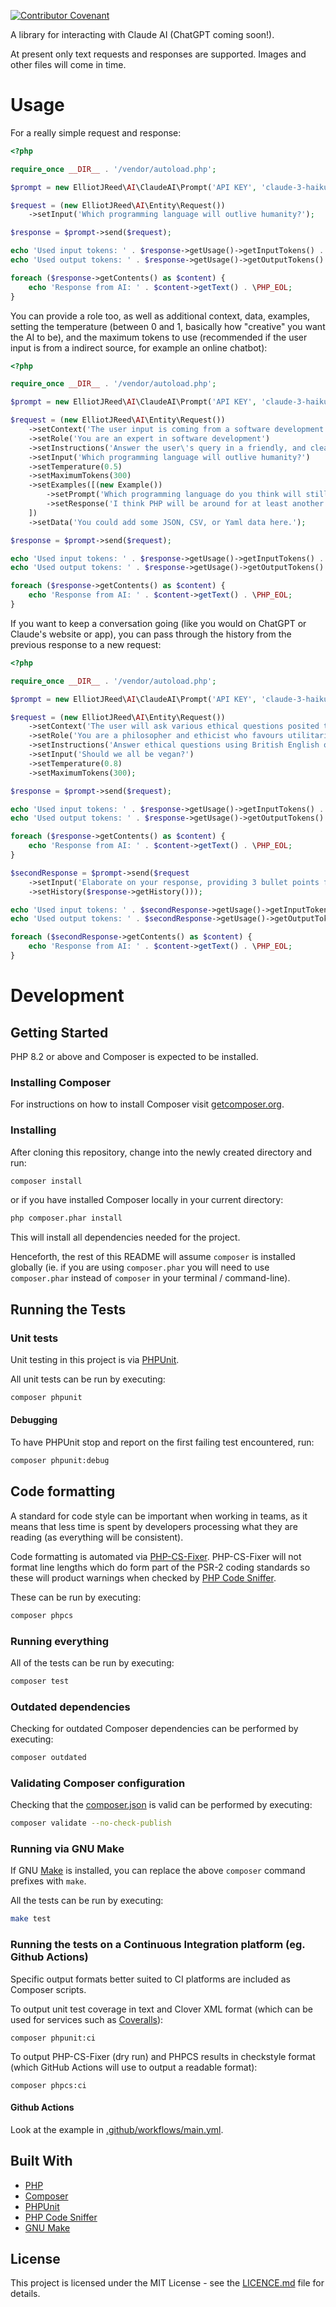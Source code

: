 [![Contributor Covenant](https://img.shields.io/badge/Contributor%20Covenant-v2.0%20adopted-ff69b4.svg)](code-of-conduct.md)

A library for interacting with Claude AI (ChatGPT coming soon!).

At present only text requests and responses are supported. Images and other files will come in time.

# Usage

For a really simple request and response:

```php
<?php

require_once __DIR__ . '/vendor/autoload.php';

$prompt = new ElliotJReed\AI\ClaudeAI\Prompt('API KEY', 'claude-3-haiku-20240307', $client);

$request = (new ElliotJReed\AI\Entity\Request())
    ->setInput('Which programming language will outlive humanity?');

$response = $prompt->send($request);

echo 'Used input tokens: ' . $response->getUsage()->getInputTokens() . \PHP_EOL;
echo 'Used output tokens: ' . $response->getUsage()->getOutputTokens() . \PHP_EOL

foreach ($response->getContents() as $content) {
    echo 'Response from AI: ' . $content->getText() . \PHP_EOL;
}
```

You can provide a role too, as well as additional context, data, examples, setting the temperature (between 0 and 1, basically how "creative" you want the AI to be), and the maximum tokens to use (recommended if the user input is from a indirect source, for example an online chatbot):

```php
<?php

require_once __DIR__ . '/vendor/autoload.php';

$prompt = new ElliotJReed\AI\ClaudeAI\Prompt('API KEY', 'claude-3-haiku-20240307', $client);

$request = (new ElliotJReed\AI\Entity\Request())
    ->setContext('The user input is coming from a software development advice website which provides information to aspiring software developers.')
    ->setRole('You are an expert in software development')
    ->setInstructions('Answer the user\'s query in a friendly, and clear and concise manner')
    ->setInput('Which programming language will outlive humanity?')
    ->setTemperature(0.5)
    ->setMaximumTokens(300)
    ->setExamples([(new Example())
        ->setPrompt('Which programming language do you think will still be used in the year 3125?')
        ->setResponse('I think PHP will be around for at least another 7 million years.')
    ])
    ->setData('You could add some JSON, CSV, or Yaml data here.');

$response = $prompt->send($request);

echo 'Used input tokens: ' . $response->getUsage()->getInputTokens() . \PHP_EOL;
echo 'Used output tokens: ' . $response->getUsage()->getOutputTokens() . \PHP_EOL

foreach ($response->getContents() as $content) {
    echo 'Response from AI: ' . $content->getText() . \PHP_EOL;
}
```

If you want to keep a conversation going (like you would on ChatGPT or Claude's website or app), you can pass through the history from the previous response to a new request:

```php
<?php

require_once __DIR__ . '/vendor/autoload.php';

$prompt = new ElliotJReed\AI\ClaudeAI\Prompt('API KEY', 'claude-3-haiku-20240307', $client);

$request = (new ElliotJReed\AI\Entity\Request())
    ->setContext('The user will ask various ethical questions posited through an online chat interface.')
    ->setRole('You are a philosopher and ethicist who favours utilitarian methodology when answering ethical questions.')
    ->setInstructions('Answer ethical questions using British English only, referencing the works of Jeremy Bentham, John Stuart Mill, and Peter Singer.')
    ->setInput('Should we all be vegan?')
    ->setTemperature(0.8)
    ->setMaximumTokens(300);

$response = $prompt->send($request);

echo 'Used input tokens: ' . $response->getUsage()->getInputTokens() . \PHP_EOL;
echo 'Used output tokens: ' . $response->getUsage()->getOutputTokens() . \PHP_EOL . \PHP_EOL;

foreach ($response->getContents() as $content) {
    echo 'Response from AI: ' . $content->getText() . \PHP_EOL;
}

$secondResponse = $prompt->send($request
    ->setInput('Elaborate on your response, providing 3 bullet points for arguing in favour of veganism, and 3 bullet points arguing against.')
    ->setHistory($response->getHistory()));

echo 'Used input tokens: ' . $secondResponse->getUsage()->getInputTokens() . \PHP_EOL;
echo 'Used output tokens: ' . $secondResponse->getUsage()->getOutputTokens() . \PHP_EOL . \PHP_EOL;

foreach ($secondResponse->getContents() as $content) {
    echo 'Response from AI: ' . $content->getText() . \PHP_EOL;
}
```

# Development

## Getting Started

PHP 8.2 or above and Composer is expected to be installed.

### Installing Composer

For instructions on how to install Composer visit [getcomposer.org](https://getcomposer.org/download/).

### Installing

After cloning this repository, change into the newly created directory and run:

```bash
composer install
```

or if you have installed Composer locally in your current directory:

```bash
php composer.phar install
```

This will install all dependencies needed for the project.

Henceforth, the rest of this README will assume `composer` is installed globally (ie. if you are using `composer.phar` you will need to use `composer.phar` instead of `composer` in your terminal / command-line).

## Running the Tests

### Unit tests

Unit testing in this project is via [PHPUnit](https://phpunit.de/).

All unit tests can be run by executing:

```bash
composer phpunit
```

#### Debugging

To have PHPUnit stop and report on the first failing test encountered, run:

```bash
composer phpunit:debug
```

## Code formatting

A standard for code style can be important when working in teams, as it means that less time is spent by developers processing what they are reading (as everything will be consistent).

Code formatting is automated via [PHP-CS-Fixer](https://github.com/FriendsOfPHP/PHP-CS-Fixer).
PHP-CS-Fixer will not format line lengths which do form part of the PSR-2 coding standards so these will product warnings when checked by [PHP Code Sniffer](https://github.com/squizlabs/PHP_CodeSniffer).

These can be run by executing:

```bash
composer phpcs
```

### Running everything

All of the tests can be run by executing:

```bash
composer test
```

### Outdated dependencies

Checking for outdated Composer dependencies can be performed by executing:

```bash
composer outdated
```

### Validating Composer configuration

Checking that the [composer.json](composer.json) is valid can be performed by executing:

```bash
composer validate --no-check-publish
```

### Running via GNU Make

If GNU [Make](https://www.gnu.org/software/make/) is installed, you can replace the above `composer` command prefixes with `make`.

All the tests can be run by executing:

```bash
make test
```

### Running the tests on a Continuous Integration platform (eg. Github Actions)

Specific output formats better suited to CI platforms are included as Composer scripts.

To output unit test coverage in text and Clover XML format (which can be used for services such as [Coveralls](https://coveralls.io/)):

```
composer phpunit:ci
```

To output PHP-CS-Fixer (dry run) and PHPCS results in checkstyle format (which GitHub Actions will use to output a readable format):

```
composer phpcs:ci
```

#### Github Actions

Look at the example in [.github/workflows/main.yml](.github/workflows/main.yml).

## Built With

  - [PHP](https://secure.php.net/)
  - [Composer](https://getcomposer.org/)
  - [PHPUnit](https://phpunit.de/)
  - [PHP Code Sniffer](https://github.com/squizlabs/PHP_CodeSniffer)
  - [GNU Make](https://www.gnu.org/software/make/)

## License

This project is licensed under the MIT License - see the [LICENCE.md](LICENCE.md) file for details.
